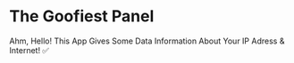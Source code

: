 # The Goofiest Panel
Ahm, Hello! This App Gives Some Data Information About Your IP Adress &amp; Internet! ✅
